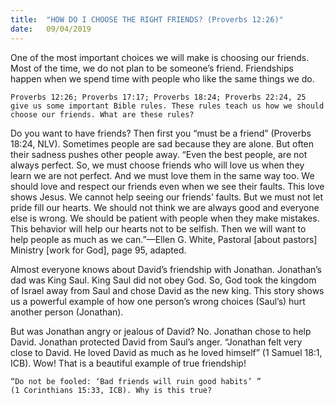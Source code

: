 ```yaml
---
title:  "HOW DO I CHOOSE THE RIGHT FRIENDS? (Proverbs 12:26)"
date:   09/04/2019
---
```


One of the most important choices we will make is choosing our friends. Most of the time, we do not plan to be someone’s friend. Friendships happen when we spend time with people who like the same things we do.

`Proverbs 12:26; Proverbs 17:17; Proverbs 18:24; Proverbs 22:24, 25 give us some important Bible rules. These rules teach us how we should choose our friends. What are these rules?`

Do you want to have friends? Then first you “must be a friend” (Proverbs 18:24, NLV). Sometimes people are sad because they are alone. But often their sadness pushes other people away. “Even the best people, are not always perfect. So, we must choose friends who will love us when they learn we are not perfect. And we must love them in the same way too. We should love and respect our friends even when we see their faults. This love shows Jesus. We cannot help seeing our friends’ faults. But we must not let pride fill our hearts. We should not think we are always good and everyone else is wrong. We should be patient with people when they make mistakes. This behavior will help our hearts not to be selfish. Then we will want to help people as much as we can.”—Ellen G. White, Pastoral [about pastors] Ministry [work for God], page 95, adapted. 

Almost everyone knows about David’s friendship with Jonathan. Jonathan’s dad was King Saul. King Saul did not obey God. So, God took the kingdom of Israel away from Saul and chose David as the new king. This story shows us a powerful example of how one person’s wrong choices (Saul’s) hurt another person (Jonathan).

But was Jonathan angry or jealous of David? No. Jonathan chose to help David. Jonathan protected David from Saul’s anger. “Jonathan felt very close to David. He loved David as much as he loved himself” (1 Samuel 18:1, ICB). Wow! That is a beautiful example of true friendship!

`“Do not be fooled: ‘Bad friends will ruin good habits’ ” (1 Corinthians 15:33, ICB). Why is this true?`